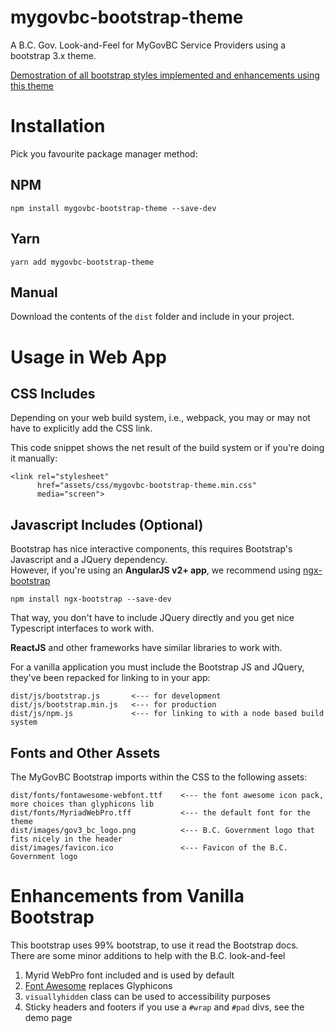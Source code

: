 # mygovbc-bootstrap-theme
A B.C. Gov. Look-and-Feel for MyGovBC Service Providers using a bootstrap 3.x theme.

[Demostration of all bootstrap styles implemented and enhancements using this theme](https://bcgov.github.io/mygovbc-bootstrap-theme/)

# Installation

Pick you favourite package manager method:

## NPM

`npm install mygovbc-bootstrap-theme --save-dev`

## Yarn

`yarn add mygovbc-bootstrap-theme`

## Manual

Download the contents of the `dist` folder and include in your project.

# Usage in Web App

## CSS Includes

Depending on your web build system, i.e., webpack, you may or may not have to explicitly add the CSS link.  

This code snippet shows the net result of the build system or if you're doing it manually:

```
<link rel="stylesheet"
      href="assets/css/mygovbc-bootstrap-theme.min.css"
      media="screen">
```

## Javascript Includes (Optional)

Bootstrap has nice interactive components, this requires Bootstrap's Javascript and a JQuery dependency.  
However, if you're using an **AngularJS v2+ app**, we recommend using  [ngx-bootstrap](https://github.com/valor-software/ngx-bootstrap)
 
```
npm install ngx-bootstrap --save-dev
```

That way, you don't have to include JQuery directly and you get nice Typescript interfaces to work with.

**ReactJS** and other frameworks have similar libraries to work with.  
 
For a vanilla application you must include the Bootstrap JS and JQuery, they've been repacked for linking to in your app:

```
dist/js/bootstrap.js       <--- for development
dist/js/bootstrap.min.js   <--- for production
dist/js/npm.js             <--- for linking to with a node based build system
```

## Fonts and Other Assets

The MyGovBC Bootstrap imports within the CSS to the following assets:

```
dist/fonts/fontawesome-webfont.ttf    <--- the font awesome icon pack, more choices than glyphicons lib
dist/fonts/MyriadWebPro.tff           <--- the default font for the theme
dist/images/gov3_bc_logo.png          <--- B.C. Government logo that fits nicely in the header
dist/images/favicon.ico               <--- Favicon of the B.C. Government logo
```

# Enhancements from Vanilla Bootstrap

This bootstrap uses 99% bootstrap, to use it read the Bootstrap docs.  
There are some minor additions to help with the B.C. look-and-feel
 
1. Myrid WebPro font included and is used by default
1. [Font Awesome](http://fontawesome.io/icons/) replaces Glyphicons
1. `visuallyhidden` class can be used to accessibility purposes
1. Sticky headers and footers if you use a `#wrap` and `#pad` divs, see the demo page

